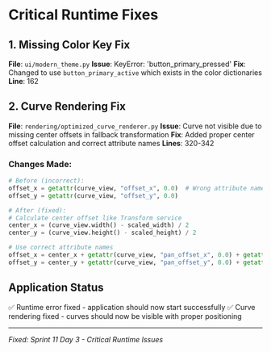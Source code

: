 # Critical Runtime Fixes

## 1. Missing Color Key Fix
**File**: `ui/modern_theme.py`
**Issue**: KeyError: 'button_primary_pressed'
**Fix**: Changed to use `button_primary_active` which exists in the color dictionaries
**Line**: 162

## 2. Curve Rendering Fix
**File**: `rendering/optimized_curve_renderer.py`
**Issue**: Curve not visible due to missing center offsets in fallback transformation
**Fix**: Added proper center offset calculation and correct attribute names
**Lines**: 320-342

### Changes Made:
```python
# Before (incorrect):
offset_x = getattr(curve_view, "offset_x", 0.0)  # Wrong attribute names
offset_y = getattr(curve_view, "offset_y", 0.0)

# After (fixed):
# Calculate center offset like Transform service
center_x = (curve_view.width() - scaled_width) / 2
center_y = (curve_view.height() - scaled_height) / 2

# Use correct attribute names
offset_x = center_x + getattr(curve_view, "pan_offset_x", 0.0) + getattr(curve_view, "manual_offset_x", 0.0)
offset_y = center_y + getattr(curve_view, "pan_offset_y", 0.0) + getattr(curve_view, "manual_offset_y", 0.0)
```

## Application Status
✅ Runtime error fixed - application should now start successfully
✅ Curve rendering fixed - curves should now be visible with proper positioning

---
*Fixed: Sprint 11 Day 3 - Critical Runtime Issues*
